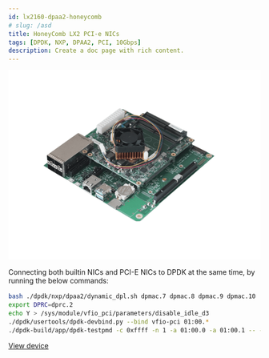 ```yaml
---
id: lx2160-dpaa2-honeycomb
# slug: /asd
title: HoneyComb LX2 PCI-e NICs
tags: [DPDK, NXP, DPAA2, PCI, 10Gbps]
description: Create a doc page with rich content.
---
```


![HoneyComb-LX2-Sideways](./img/HoneyComb-LX2-Sideways.png)

Connecting both builtin NICs and PCI-E NICs to DPDK at the same time, by running the below commands:

```bash
bash ./dpdk/nxp/dpaa2/dynamic_dpl.sh dpmac.7 dpmac.8 dpmac.9 dpmac.10
export DPRC=dprc.2
echo Y > /sys/module/vfio_pci/parameters/disable_idle_d3
./dpdk/usertools/dpdk-devbind.py --bind vfio-pci 01:00.*
./dpdk-build/app/dpdk-testpmd -c 0xffff -n 1 -a 01:00.0 -a 01:00.1 -- --txd=2048 --txpkts=1500 --tx-first --auto-start --forward-mode=txonly --total-num-mbufs=131072
```

[View device](https://shop.solid-run.com/product/SRLX216S00D00GE064H09CH)
